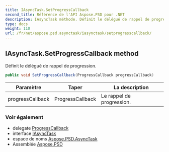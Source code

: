 ```yaml
---
title: IAsyncTask.SetProgressCallback
second_title: Référence de l'API Aspose.PSD pour .NET
description: IAsyncTask méthode. Définit le délégué de rappel de progression.
type: docs
weight: 110
url: /fr/net/aspose.psd.asynctask/iasynctask/setprogresscallback/
---
```

## IAsyncTask.SetProgressCallback method

Définit le délégué de rappel de progression.

```csharp
public void SetProgressCallback(ProgressCallback progressCallback)
```

| Paramètre | Taper | La description |
| --- | --- | --- |
| progressCallback | ProgressCallback | Le rappel de progression. |

### Voir également

* delegate [ProgressCallback](../../progresscallback/)
* interface [IAsyncTask](../)
* espace de noms [Aspose.PSD.AsyncTask](../../iasynctask/)
* Assemblée [Aspose.PSD](../../../)


